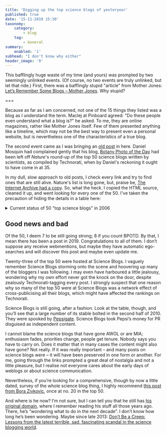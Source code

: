 ```yaml
---
title: 'Digging up the top science blogs of yesteryear'
published: true
date: '15-11-2019 15:30'
taxonomy:
    category:
        - blog
    tag:
        - General
summary:
    enabled: '1'
subhead: "I don't know why either"
header_image: '0'
--- 
```


This bafflingly huge waste of my time (and yours) was prompted by two seemingly unlinked events. (Of course, no two events are truly unlinked, but let that ride.) First, there was a bafflingly stupid "article" from Mother Jones: [Let’s Remember Some Blogs – Mother Jones](https://www.motherjones.com/media/2019/10/lets-remember-some-good-blogs/). Why stupid? 

===

Because as far as I am concerned, not one of the 15 things they listed was a blog as I understand the term. Maclej at Pinboard agreed: "Do these people even understand what a blog is?" he asked. To me, they are online magazines, rather like Mother Jones itself. Few of them presented anything like a timeline, which may not be the best way to present even a personal website, but is nevertheless one of the characteristics of a true blog.

The second event came as I was bringing an [old post](https://www.jeremycherfas.net/blog/love-bomb-missed) in here. Daniel Mosquin had complained gently that his blog, [Botany Photo of the Day](https://botanyphoto.botanicalgarden.ubc.ca/) had been left off *Nature*'s round-up of the top 50 science blogs written by scientists, as compiled by Technorati, when by Daniel's reckoning it ought to have come in at 35.

In my dull, slow approach to old posts, I check every link and try to find ones that are still alive. Nature's list is long gone, but, praise be, [The Internet Archive had a copy](https://web.archive.org/web/20060711100323/https://www.nature.com/news/2006/060703/multimedia/50_science_blogs.html). So, what the heck. I copied the HTML source, cleaned it up, and went looking for every one of the 50. I've taken the precaution of hiding the details in a table here:

<details>
<summary><span class=" text-xl md:text-4l ">Current status of 50 "top science blogs" in 2006</span></summary>

<table class="text-sm table-fixed linktable">
<caption>Current status of 50 popular science blogs written by scientists published by Nature in 2006</caption>
<tr><th class="w-1/4 px-4 py-2 align-top ">Original link</th><th class="w-1/4 px-4 py-2 align-top "> Latest post (on 2019&#8211;11&#8211;15) </th><th class="w-1/6 px-4 py-2 align-top "> Date </th><th class="w-1/4 px-4 py-2 align-top ">And &#8230;</th></tr>
<tr><td><a href="http://scienceblogs.com/pharyngula/" target="_blank" class="linkblogs">Pharyngula</a></td><td> <a href="https://scienceblogs.com/pharyngula/2017/09/22/friday-cephalopod-i-succumb-to-peer-pressure-and-will-mention-octopolis">Friday Cephalopod: I succumb to peer pressure and will mention Octopolis | ScienceBlogs</a> </td><td> 2017&#8211;09</td><td></td></tr>
<tr><td><a href="http://www.pandasthumb.org/" target="_blank" class="linkblogs">The Panda&#8217;s thumb</a></td><td> <a href="https://pandasthumb.org/archives/2019/11/Libellula-luctuosa.html">Libellula luctuosa</a> </td><td> 2019&#8211;11</td><td>Still going strong</td></tr>
<tr><td><a href="http://www.realclimate.org/" target="_blank" class="linkblogs">RealClimate</a></td><td> <a href="http://www.realclimate.org/index.php/archives/2019/11/sensitive-but-unclassified/">Sensitive But Unclassified « RealClimate</a> </td><td> 2019&#8211;11</td><td>Still going strong</td></tr>
<tr><td><a href="http://cosmicvariance.com/" target="_blank" class="linkblogs">Cosmic Variance</a></td><td> <a href="http://blogs.discovermagazine.com/cosmicvariance/">Cosmic Variance - : Cosmic Variance</a> </td><td> 2013&#8211;01 </td><td>But the permalinks are broken</td></tr>
<tr><td><a href="http://scienceblogs.com/scientificactivist/" target="_blank" class="linkblogs">The Scientific Activist</a></td><td> <a href="https://scienceblogs.com/scientificactivist/2010/05/06/a-more-reality-based-poll">A More Reality-Based Poll | ScienceBlogs</a> </td><td> 2010&#8211;05</td><td></td></tr>
<tr><td><a href="http://scienceblogs.com/insolence/" target="_blank" class="linkblogs">Respectful Insolence</a></td><td> <a href="https://scienceblogs.com/insolence/2017/10/31/turning-out-the-lights-and-moving-on-goodbye-old-scienceblogs-blog-hello-new-blog">Turning out the lights and moving on: Goodbye, old ScienceBlogs blog, hello new blog | ScienceBlogs</a> </td><td> 2017&#8211;10 </td><td> Marks the end of Science Blogs, has a <a href="https://respectfulinsolence.com">new domain</a> that has left the history behind.</td></tr>
<tr><td><a href="http://scienceblogs.com/aetiology/" target="_blank" class="linkblogs">Aetiology</a></td><td><a href="https://scienceblogs.com/aetiology/2017/10/18/movin">Movin&#8216;&#8230; | ScienceBlogs</a></td><td> 2017&#8211;10 </td><td>No forwarding address</td></tr>
<tr><td><a href="http://scienceblogs.com/cognitivedaily/" target="_blank" class="linkblogs">Cognitive Daily</a></td><td> <a href="https://scienceblogs.com/cognitivedaily/2010/01/20/cognitive-daily-closes-shop-af">Cognitive Daily Closes Shop after a Fantastic Five-Year Run | ScienceBlogs</a> </td><td> 2010&#8211;01</td><td> Announces closure.</td></tr>
<tr><td><a href="http://scienceblogs.com/effectmeasure/" target="_blank" class="linkblogs">Effect Measure</a></td><td> <a href="https://scienceblogs.com/effectmeasure/2010/05/17/a-note-tacked-to-the-door">A note tacked to the door | ScienceBlogs</a> </td><td> 2010&#8211;05 </td><td>Announces closure.</td></tr>
<tr><td><a href="http://scienceblogs.com/ethicsandscience/" target="_blank" class="linkblogs">Adventures in Ethics and Science</a></td><td> <a href="https://scienceblogs.com/ethicsandscience/2010/08/02/another-turning-point-a-fork-s">Another turning point, a fork stuck in the road. | ScienceBlogs</a> </td><td> 2010&#8211;08 </td><td><a href="https://scientopia.org/blogs/ethicsandscience/">New site at Scientopia</a> tells me I am &#8220;trying to access a banned url&#8221; but Scientopia appears still to be alive.</td></tr>
<tr><td><a href="http://scienceblogs.com/deltoid/" target="_blank" class="linkblogs">Deltoid</a></td><td> <a href="https://scienceblogs.com/deltoid/2017/10/20/scienceblogs-is-shutting-down">Scienceblogs is shutting down | ScienceBlogs</a> </td><td> 2017&#8211;10</td><td><a href="https://deltoidblog.blogspot.com/">Very sad redirection</a></td></tr>
<tr><td><a href="http://scienceblogs.com/principles/" target="_blank" class="linkblogs">Uncertain Principles</a></td><td> <a href="https://scienceblogs.com/principles/2017/10/31/go-on-till-you-come-to-the-end-then-stop">Go On Till You Come to the End; Then Stop | ScienceBlogs</a> </td><td> 2017&#8211;10 </td><td><a href="http://chadorzel.steelypips.org">New site</a> includes archives.</td></tr>
<tr><td><a href="http://jgrr.blogspot.com/" target="_blank" class="linkblogs">Thoughts from Kansas</a></td><td><td></td><td>Flashes visible then gives an error. Blogspot&#8217;s fault? Although the URL it redirects to looks very spammy.</td></tr>
<tr><td><a href="http://johnhawks.net/weblog" target="_blank" class="linkblogs">John Hawks Anthropology Weblog</a></td><td> <a href="http://johnhawks.net/weblog/topics/ethics/uct-sutherland-gibbon-conversation-2019.html">Working toward more ethical anatomical collections at the University of Cape Town · john hawks weblog</a> </td><td> 2019&#8211;11</td><td> Still going strong.</td></tr>
<tr><td><a href="http://jgrr.blogspot.com/" target="_blank" class="linkblogs">blog.bioethics.net</a></td><td></td><td> </td><td>Duplicate of Thoughts from Kansas (Nature&#8217;s mistake, or Technorati&#8217;s) with the same spam problem.</td></tr>
<tr><td><a href="http://pipeline.corante.com/" target="_blank" class="linkblogs">In the pipeline</a></td><td></td><td></td><td> Dead, or possibly at <a href="https://blogs.sciencemag.org/pipeline/">In the Pipeline | Derek Lowe’s commentary on drug discovery and the pharma industry. An editorially independent blog from the publishers of Science Translational Medicine.</a>.</td></tr>
<tr><td><a href="http://savageminds.org/" target="_blank" class="linkblogs">Savage Minds: Notes and Queries in Anthropology A Group Blog</a></td><td> <a href="https://anthrodendum.org/2019/11/07/el-cruce-de-la-muerte-fieldwork-and-carework-at-the-crossroad-of-death/">El Cruce de la Muerte: Fieldwork and Carework at the Crossroad of Death | anthro{dendum}</a></td><td>2019&#8211;11</td><td>Still going strong. Archived and maintained, and moved to <a href="https://anthrodendum.org/">anthro{dendum}</a>.</td></tr>
<tr><td><a href="http://scienceblogs.com/strangerfruit/" target="_blank" class="linkblogs">Stranger Fruit</a></td><td> <a href="https://scienceblogs.com/strangerfruit/2009/05/18/the-time-has-come">The time has come &#8230; | ScienceBlogs</a> </td><td> 2009&#8211;05 </td><td>Announces move to <a href="https://jmlynch.wordpress.com/">stranger fruit | musings on life, science, history, and politics.</a>. Nothing since 2017&#8211;12</td></tr>
<tr><td><a href="http://thedisgruntled.blogspot.com/" target="_blank" class="linkblogs">The Disgruntled Chemist</a></td><td> <a href="http://thedisgruntled.blogspot.com/2008/06/beer-blogging-steelhead-white-dog-pale.html">The Disgruntled Chemist: Beer Blogging - Steelhead White Dog Pale Ale</a> </td><td> 2008&#8211;06 </td><td></td></tr>
<tr><td><a href="http://scienceblogs.com/clock/" target="_blank" class="linkblogs">A Blog Around the Clock</a></td><td> <a href="https://scienceblogs.com/clock/2011/07/05/new-url-for-this-blog">New URL for this blog | ScienceBlogs</a> </td><td> 2011&#8211;07 </td><td>Moved to Scientific American, last post there <a href="https://blogs.scientificamerican.com/a-blog-around-the-clock/quick-update-unesco-belgrade-and-nytimes/">Quick update: UNESCO Belgrade, and NYTimes - Scientific American Blog Network</a>. Nothing since 2013&#8211;10</td></tr>
<tr><td><a href="http://www.scienceblogs.com/evolutionblog/" target="_blank" class="linkblogs">Evolutionblog</a></td><td> <a href="https://www.scienceblogs.com/evolutionblog/2016/10/18/farewell-to-evolutionblog">Farewell to EvolutionBlog! | ScienceBlogs</a> </td><td> 2016&#8211;10</td><td> No forwarding address</td></tr>
<tr><td><a href="http://scienceblogs.com/gnxp/" target="_blank" class="linkblogs">Gene Expression</a></td><td> <a href="https://scienceblogs.com/gnxp/2010/04/04/remember-to-switch-rss-feeds">Remember to switch RSS feeds | ScienceBlogs</a> </td><td> 2010&#8211;04 </td><td> Moved to <a href="http://blogs.discovermagazine.com/gnxp/">Gene Expression -</a> and then 2013&#8211;11 left that to <a href="https://www.razib.com/bio/wordpress/">own domain</a> which appears to be dead.</td></tr>
<tr><td><a href="http://mikethemadbiologist.blogspot.com/" target="_blank" class="linkblogs">Mike the Mad Biologist</a></td><td> <a href="http://mikethemadbiologist.blogspot.com/2006/06/i-have-been-assimilated-into-collective.html">Mike the Mad Biologist: I Have Been Assimilated Into the Collective</a> </td><td> 2006&#8211;06</td><td> moves to Science Blogs (haha) <a href="https://scienceblogs.com/mikethemadbiologist/2011/09/01/program-announcement-im-moving">Program Announcement: I&#8217;m Moving | ScienceBlogs</a>, leaves that for own domain at <a href="https://mikethemadbiologist.com/">Mike the Mad Biologist | Helping idiots who desperately need my assistance by calling them fucking morons since 2004</a>. Still going strong.</td></tr>
<tr><td><a href="http://scienceblogs.com/mixingmemory/" target="_blank" class="linkblogs">Mixing Memory</a></td><td> <a href="https://scienceblogs.com/mixingmemory/2008/08/25/marvin">Marvin | ScienceBlogs</a> </td><td> 2008&#8211;08</td><td> No forwarding address</td></tr>
<tr><td><a href="http://scienceblogs.com/thecheerfuloncologist/" target="_blank" class="linkblogs">Archives of The Cheerful Oncologist Volume 2</a></td><td> <a href="https://scienceblogs.com/thecheerfuloncologist/2008/01/25/farewell-the-tranquil-mind-far">Goodbye to ScienceBlogs | ScienceBlogs</a> </td><td> 2008&#8211;01</td><td> No forwarding address</td></tr>
<tr><td><a href="http://scienceblogs.com/authority/" target="_blank" class="linkblogs">The Questionable Authority Archive</a></td><td> <a href="https://scienceblogs.com/authority/2010/07/20/walkout">Goodbye | ScienceBlogs</a> </td><td> 2010&#8211;05</td><td> Departs to Scientopia, a banned URL.</td></tr>
<tr><td><a href="http://biosingularity.wordpress.com/" target="_blank" class="linkblogs">Biosingularity</a></td><td> <a href="https://biosingularity.wordpress.com/2016/11/13/brain-wi-fi-reverses-leg-paralysis-in-primate-first-bbc-news/">‘Brain wi-fi’ reverses leg paralysis in primate first – BBC News – Biosingularity</a> </td><td> 2016&#8211;11 </td><td>Still alive</td></tr>
<tr><td><a href="http://scienceblogs.com/evolgen/" target="_blank" class="linkblogs">Evolgen</a></td><td> <a href="https://scienceblogs.com/evolgen/2009/01/16/this-is-a-good-bye-post">This is a Good-bye Post | ScienceBlogs</a> </td><td>2009&#8211;01</td><td> No forwarding address</td></tr>
<tr><td><a href="http://nuthatch.typepad.com/ba/" target="_blank" class="linkblogs">bootstrap analysis</a></td><td> No content left, spammish. I did track it down to <a href="http://www.bootstrap-analysis.com/">bootstrap analysis — chronicles and musings of an urban field ecologist</a> </td><td> 2018&#8211;12</td><td></td></tr>
<tr><td><a href="http://scienceblogs.com/evolvingthoughts/" target="_blank" class="linkblogs">Evolving Thoughts</a></td><td> <a href="https://scienceblogs.com/evolvingthoughts/2009/08/07/my-new-blog">My new blog | ScienceBlogs</a> </td><td> 2009&#8211;08</td><td> Moving on to <a href="https://evolvingthoughts.net/">Evolving Thoughts</a> Still going strong</td></tr>
<tr><td><a href="http://scienceblogs.com/terrasig/" target="_blank" class="linkblogs">Terra Sigillata</a></td><td> <a href="https://scienceblogs.com/terrasig/2010/08/24/terra-sigillata-announces-new">Terra Sigillata announces new home at CENtral Science | ScienceBlogs</a> </td><td> 2010&#8211;08 </td><td>Moving on to <a href="https://cenblog.org/terra-sigillata/">Terra Sigillata | CENtral Science</a>, which is an archive that ends 2014&#8211;06</td></tr>
<tr><td><a href="http://sciencepolicy.colorado.edu/prometheus/" target="_blank" class="linkblogs">Prometheus (Roger Pielke Jnr)</a></td><td> Can&#8217;t connect to the server.</td><td></td><td></td></tr>
<tr><td><a href="http://illconsidered.blogspot.com/" target="_blank" class="linkblogs">A Few Things Ill Considered</a></td><td> <a href="http://illconsidered.blogspot.com/2007/09/illconsidered-on-science-blogs.html">A Few Things Ill Considered: Illconsidered on Science Blogs</a> </td><td> 2007&#8211;09</td><td> Move to Science Blogs (haha) <a href="https://scienceblogs.com/illconsidered/2017/01/satellites-observe-traffic-jams-in-antarctic-ice-stream-caused-by-tides">Satellites Observe &#8220;Traffic Jams&#8221; in Antarctic Ice Stream Caused by Tides | ScienceBlogs</a> 2017&#8211;01 No forwarding address</td></tr>
<tr><td><a href="http://simonc.f2o.org/south/" target="_blank" class="linkblogs">75 Degrees South</a></td><td> Malicious site warning.</td><td></td><td></td></tr>
<tr><td><a href="http://scienceblogs.com/digitalbio/" target="_blank" class="linkblogs">Discovering biology in a digital world</a></td><td> <a href="https://scienceblogs.com/digitalbio/2017/10/30/new-home-for-discovering-biology-in-a-digital-world">New home for Discovering Biology in a Digital World | ScienceBlogs</a> </td><td> 2017&#8211;10</td><td> Moving to <a href="https://digitalworldbiology.com/blog/importins-close-protein-relationships">The importins of close protein relationships | Digital World Biology</a> 2019&#8211;06 Still going strong</td></tr>
<tr><td><a href="http://danielrhoads.blogspot.com/" target="_blank" class="linkblogs">A Concerned Scientist</a></td><td> <a href="http://danielrhoads.blogspot.com/2011/01/native-plants-for-urban-gardens.html">Daniel Rhoads: Native Plants for Urban Gardens</a> </td><td> 2011&#8211;01</td><td> No forwarding address</td></tr>
<tr><td><a href="http://invasivespecies.blogspot.com/" target="_blank" class="linkblogs">Invasive Species Weblog</a></td><td> <a href="https://invasivespecies.blogspot.com/2011/07/singing-like-bird.html">Invasive Species Weblog: Singing Like A Bird</a> </td><td> 2011&#8211;07</td><td> Moved to Twitter</td></tr>
<tr><td><a href="http://develintel.blogspot.com/" target="_blank" class="linkblogs">Developing Intelligence</a></td><td> Site hijacked.</td><td></td><td></td></tr>
<tr><td><a href="http://scienceblogs.com/transcript/" target="_blank" class="linkblogs">The Daily Transcript</a></td><td> <a href="https://scienceblogs.com/transcript/2009/12/28/my-year-in-a-picture-3">My Year in a Picture | ScienceBlogs</a> </td><td> 2009&#8211;12 </td><td>No forwarding address</td></tr>
<tr><td><a href="http://www.biopeer.com/" target="_blank" class="linkblogs">Biopeer</a></td><td> Domain is for sale.</td><td></td><td></td></tr>
<tr><td><a href="http://healthvsmedicine.blogspot.com/" target="_blank" class="linkblogs">Stayin&#8217; Alive</a></td><td> <a href="https://healthvsmedicine.blogspot.com/2019/11/logical-fallacies.html">Stayin&#8217; Alive: Logical fallacies</a> </td><td> 2019&#8211;11</td><td> Still going strong</td></tr>
<tr><td><a href="http://sciencewoman.blogspot.com/" target="_blank" class="linkblogs">On being a scientist and a woman</a></td><td> Site gone; asks me to login to Google????</td><td></td><td></td></tr>
<tr><td><a href="http://www.ghastlyfop.com/blog/" target="_blank" class="linkblogs">Flags and Lollipops - Bioinformatics Blog</a></td><td> Redirected to somewhere unexpected.</td><td></td><td></td></tr>
<tr><td><a href="http://dabacon.org/pontiff" target="_blank" class="linkblogs">The Quantum Pontiff</a></td><td> <a href="https://dabacon.org/pontiff/2019/07/11/the-open-access-wars/">The open access wars | The Quantum Pontiff</a> </td><td> 2019&#8211;07</td><td>Still going strong</td></tr>
<tr><td><a href="http://scienceblogs.com/goodmath/" target="_blank" class="linkblogs">Good Math, Bad Math</a></td><td> <a href="https://scienceblogs.com/goodmath/2010/08/02/moving-on">Moving on | ScienceBlogs</a> </td><td> 2010&#8211;08 </td><td>Created <a href="https://scientopia.org/">Scientopia</a></td></tr>
<tr><td><a href="http://www.nodalpoint.org/" target="_blank" class="linkblogs">nodalpoint.org - A bioinformatics weblog</a></td><td> Nginx welcome splash screen.</td><td></td><td></td></tr>
<tr><td><a href="http://climatesci.atmos.colostate.edu/" target="_blank" class="linkblogs">Climate Science</a></td><td> Cannot connect to server.</td><td></td><td></td></tr>
<tr><td><a href="http://lancelet.blogspot.com/" target="_blank" class="linkblogs">The Lancelet</a></td><td> <a href="http://lancelet.blogspot.com/2012/04/streamlining-site.html">The Lancelet: Streamlining the site</a></td><td>2012&#8211;04</td><td></td></tr>
<tr><td><a href="http://scienceblogs.com/afarensis/" target="_blank" class="linkblogs">Afarensis</a></td><td> Not found at Science Blogs, but apparently now at <a href="https://afarensis99.wordpress.com/2014/10/16/laetoli-museum-closer-to-reality/">Laetoli Museum Closer To Reality | Afarensis: Anthropology, Evolution, and Science</a> </td><td> 2014&#8211;10</td><td></td></tr>
<tr><td><a href="http://www.cscs.umich.edu/%7Ecrshalizi/weblog" target="_blank" class="linkblogs">Three-Toed Sloth</a></td><td> Goes to home page of U Mich Center for the Study of Complex Systems.</td><td></td><td></td></tr>
</table>
</details>

## Good news and bad

<p>Of the 50, I deem 7 to be still going strong; 8 if you count BPOTD. By that, I mean there has been a post in 2019. Congratulations to all of them. I don&#8217;t suppose any receive webmentions, but maybe they have automatic ego-searches and will discover this post and maybe even update me.</p>

<p>Twenty-three of the top 50 were hosted at Science Blogs. I vaguely remember Science Blogs storming onto the scene and hoovering up many of the bloggers I was following. I may even have harboured a little jealousy, wondering why my own effort never got the knock on the door, despite zealously Technorati-tagging every post. I strongly suspect that one reason why so many of the top 50 were at Science Blogs was a network effect of cross-publicising all their blogs, which might have affected the rankings on Technorati.</p>

<p>Science Blogs is still going, after a fashion. Look at the table, though, and you&#8217;ll see that a large number of its stable bolted in the second half of 2010. They were spooked by <a href="https://www.newsweek.com/scienceblogs-pepsigate-and-institutional-content-74795">Pepsigate</a>. Science Blogs took Pepsi&#8217;s money for PR disguised as independent content.</p>

<p>I cannot blame the science blogs that have gone AWOL or are MIA; enthusiasm fades, priorities change, people get tenure. Nobody says you have to carry on. Does it matter that in many cases the content might also have gone? Not really. If it was really important &#8211; and many posts on science blogs were &#8211; it will have been preserved in one form or another. For me, going through the links prompted a great deal of nostalgia and not a little pleasure, but I realise not everyone cares about the early days of weblogs or about science communication.</p>

<p>Nevertheless, if you&#8217;re looking for a comprehensive, though by now a little dated, survey of the whole science blog thing, I highly recommend <a href="https://blogs.scientificamerican.com/a-blog-around-the-clock/science-blogs-definition-and-a-history/">this post from Bora Zivkovic</a>, once at no. 20 in the top 50.</p>

<p>And where is he now? I&#8217;m not sure, but I can tell you that he still has <a href="http://coturnix.org/">his original domain</a>, where I remember reading his stuff all those years ago. There, he&#8217;s &#8220;wondering what to do in the next decade&#8221;. I don&#8217;t know how long he&#8217;s been wondering. Maybe since late 2013: <a href="https://slate.com/human-interest/2013/10/science-blogging-scandal-bora-zivkovic-and-sexual-harassment.html">Don’t Be a Creep: Lessons from the latest terrible, sad, fascinating scandal in the science blogging world</a>.</p>
